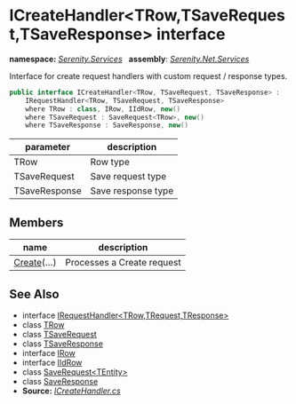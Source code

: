 # ICreateHandler&lt;TRow,TSaveRequest,TSaveResponse&gt; interface
**namespace:** *[Serenity.Services](../README.md#serenity.services-namespace)*   **assembly**: *[Serenity.Net.Services](../README.md)*

Interface for create request handlers with custom request / response types.

```csharp
public interface ICreateHandler<TRow, TSaveRequest, TSaveResponse> : 
    IRequestHandler<TRow, TSaveRequest, TSaveResponse>
    where TRow : class, IRow, IIdRow, new()
    where TSaveRequest : SaveRequest<TRow>, new()
    where TSaveResponse : SaveResponse, new()
```

| parameter | description |
| --- | --- |
| TRow | Row type |
| TSaveRequest | Save request type |
| TSaveResponse | Save response type |

## Members

| name | description |
| --- | --- |
| [Create](ICreateHandler-3/Create.md)(…) | Processes a Create request |

## See Also

* interface [IRequestHandler&lt;TRow,TRequest,TResponse&gt;](IRequestHandler-3.md)
* class [TRow](../Serenity.Net.Services/ICreateHandler-3.TRow.md)
* class [TSaveRequest](../Serenity.Net.Services/ICreateHandler-3.TSaveRequest.md)
* class [TSaveResponse](../Serenity.Net.Services/ICreateHandler-3.TSaveResponse.md)
* interface [IRow](../Serenity.Net.Entity/../Serenity.Data/IRow.md)
* interface [IIdRow](../Serenity.Net.Entity/../Serenity.Data/IIdRow.md)
* class [SaveRequest&lt;TEntity&gt;](SaveRequest-1.md)
* class [SaveResponse](SaveResponse.md)
* **Source:** *[ICreateHandler.cs](https://github.com/serenity-is/Serenity/blob/master/src/Serenity.Net.Services/RequestHandlers/Save/ICreateHandler.cs)*